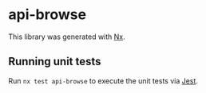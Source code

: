 # api-browse

This library was generated with [Nx](https://nx.dev).

## Running unit tests

Run `nx test api-browse` to execute the unit tests via [Jest](https://jestjs.io).
